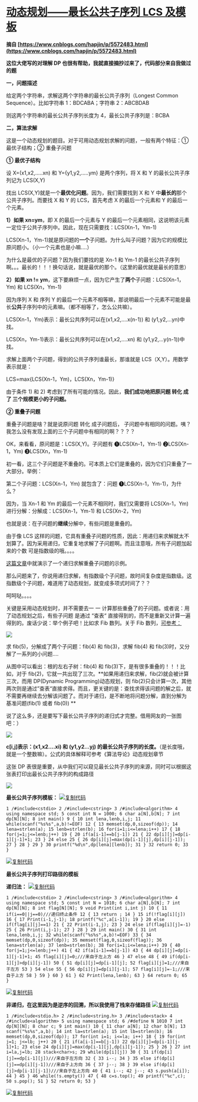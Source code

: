 # [动态规划——最长公共子序列 LCS 及模板](https://www.cnblogs.com/wkfvawl/p/9362287.html)

**摘自 [https://www.cnblogs.com/hapjin/p/5572483.html](https://www.cnblogs.com/hapjin/p/5572483.html)**

**这位大佬写的对理解 DP 也很有帮助，我就直接摘抄过来了，代码部分来自我做过的题**

**一，问题描述**

给定两个字符串，求解这两个字符串的最长公共子序列（Longest Common Sequence）。比如字符串 1：BDCABA；字符串 2：ABCBDAB

则这两个字符串的最长公共子序列长度为 4，最长公共子序列是：BCBA

**二，算法求解**

这是一个动态规划的题目。对于可用动态规划求解的问题，一般有两个特征：① 最优子结构；② 重叠子问题

**① 最优子结构**

设 X=(x1,x2,.....xn) 和 Y={y1,y2,.....ym} 是两个序列，将 X 和 Y 的最长公共子序列记为 LCS(X,Y)

找出 LCS(X,Y)就是一个**最优化问题**。因为，我们需要找到 X 和 Y 中**最长的**那个公共子序列。而要找 X 和 Y 的 LCS，首先考虑 X 的最后一个元素和 Y 的最后一个元素。

**1）如果 xn=ym**，即 X 的最后一个元素与 Y 的最后一个元素相同，这说明该元素一定位于公共子序列中。因此，现在只需要找：LCS(Xn-1，Ym-1)

LCS(Xn-1，Ym-1)就是原问题的**一个**子问题。为什么叫子问题？因为它的规模比原问题小。（小一个元素也是小嘛....）

为什么是最优的子问题？因为我们要找的是 Xn-1 和 Ym-1 的最长公共子序列啊。。。最长的！！！换句话说，就是最优的那个。（这里的最优就是最长的意思）

**2）如果 xn != ym**，这下要麻烦一点，因为它产生了**两个**子问题：LCS(Xn-1，Ym) 和 LCS(Xn，Ym-1)

因为序列 X 和 序列 Y 的最后一个元素不相等嘛，那说明最后一个元素不可能是最长**公共**子序列中的元素嘛。（都不相等了，怎么公共嘛）。

LCS(Xn-1，Ym)表示：最长公共序列可以在(x1,x2,....x(n-1)) 和 (y1,y2,...yn)中找。

LCS(Xn，Ym-1)表示：最长公共序列可以在(x1,x2,....xn) 和 (y1,y2,...y(n-1))中找。

求解上面两个子问题，得到的公共子序列谁最长，那谁就是 LCS（X,Y）。用数学表示就是：

LCS=max{LCS(Xn-1，Ym)，LCS(Xn，Ym-1)}

由于条件 1) 和 2) 考虑到了所有可能的情况。因此，**我们成功地把原问题 转化 成了 三个规模更小的子问题。**

**② 重叠子问题**

重叠子问题是啥？就是说原问题 转化 成子问题后， 子问题中有相同的问题。咦？我怎么没有发现上面的三个子问题中有相同的啊？？？？

OK，来看看，原问题是：LCS(X,Y)。子问题有 ❶LCS(Xn-1，Ym-1) ❷LCS(Xn-1，Ym) ❸LCS(Xn，Ym-1)

初一看，这三个子问题是不重叠的。可本质上它们是重叠的，因为它们只重叠了一大部分。举例：

第二个子问题：LCS(Xn-1，Ym) 就包含了：问题 ❶LCS(Xn-1，Ym-1)，为什么？

因为，当 Xn-1 和 Ym 的最后一个元素不相同时，我们又需要将 LCS(Xn-1，Ym)进行分解：分解成：LCS(Xn-1，Ym-1) 和 LCS(Xn-2，Ym)

也就是说：在子问题的**继续**分解中，有些问题是重叠的。

由于像 LCS 这样的问题，它具有重叠子问题的性质，因此：用递归来求解就太不划算了。因为采用递归，它重复地求解了子问题啊。而且注意哦，所有子问题加起来的个数 可是指数级的哦。。。。

[这篇文章](http://blog.csdn.net/trochiluses/article/details/37966729)中就演示了一个递归求解重叠子问题的示例。

那么问题来了，你说用递归求解，有指数级个子问题，故时间复杂度是指数级。这指数级个子问题，难道用了动态规划，就变成多项式时间了？？

呵呵哒。。。。

关键是采用动态规划时，并不需要去一 一 计算那些重叠了的子问题。或者说：用了动态规划之后，有些子问题 是通过 “查表“ 直接得到的，而不是重新又计算一遍得到的。废话少说：举个例子吧！比如求 Fib 数列。关于 Fib 数列，[可参考：](http://www.cnblogs.com/hapjin/p/5571352.html)

![](https://images2015.cnblogs.com/blog/715283/201606/715283-20160611203653590-28450133.png)

求 fib(5)，分解成了两个子问题：fib(4) 和 fib(3)，求解 fib(4) 和 fib(3)时，又分解了一系列的小问题....

从图中可以看出：根的左右子树：fib(4) 和 fib(3)下，是有很多重叠的！！！比如，对于 fib(2)，它就一共出现了三次。**如果用递归来求解，fib(2)就会被计算三次，而用 DP(Dynamic Programming)动态规划，则 fib(2)只会计算一次，其他两次则是通过”查表“直接求得。而且，更关键的是：查找求得该问题的解之后，就不需要再继续去分解该问题了。而对于递归，是不断地将问题分解，直到分解为 基准问题(fib(1) 或者 fib(0))
**

说了这么多，还是要写下最长公共子序列的递归式才完整。借用网友的一张图吧：）

![](https://pic002.cnblogs.com/images/2012/214741/2012111100085930.png)

**c[i,j]表示：(x1,x2....xi) 和 (y1,y2...yj) 的最长公共子序列的长度。**（是长度哦，就是一个整数嘛）。公式的具体解释可参考《算法导论》动态规划章节

这张 DP 表很是重要，从中我们可以窥见最长公共子序列的来源，同时可以根据这张表打印出最长公共子序列的构成路径

![](https://images2018.cnblogs.com/blog/1358881/201807/1358881-20180724195351829-1792192564.png)

**最长公共子序列模板：**
[![复制代码](https://common.cnblogs.com/images/copycode.gif)]("复制代码")

```
1 /#include<cstdio> 2 /#include<cstring> 3 /#include<algorithm> 4 using namespace std; 5 const int N = 1000; 6 char a[N],b[N]; 7 int dp[N][N]; 8 int main() 9 { 10 int lena,lenb,i,j; 11 while(scanf("%s%s",a,b)!=EOF) 12 { 13 memset(dp,0,sizeof(dp)); 14 lena=strlen(a); 15 lenb=strlen(b); 16 for(i=1;i<=lena;i++) 17 { 18 for(j=1;j<=lenb;j++) 19 { 20 if(a[i-1]==b[j-1]) 21 { 22 dp[i][j]=dp[i-1][j-1]+1; 23 } 24 else 25 { 26 dp[i][j]=max(dp[i-1][j],dp[i][j-1]); 27 } 28 } 29 } 30 printf("%d\n",dp[lena][lenb]); 31 } 32 return 0; 33 }
```

[![复制代码](https://common.cnblogs.com/images/copycode.gif)]("复制代码")

**最长公共子序列打印路径的模板**

**递归法：**
[![复制代码](https://common.cnblogs.com/images/copycode.gif)]("复制代码")

```
1 /#include<cstdio> 2 /#include<cstring> 3 /#include<algorithm> 4 using namespace std; 5 const int N = 1010; 6 char a[N],b[N]; 7 int dp[N][N]; 8 int flag[N][N]; 9 void Print(int i,int j) 10 { 11 if(i==0||j==0)///递归终止条件 12 { 13 return ; 14 } 15 if(!flag[i][j]) 16 { 17 Print(i-1,j-1); 18 printf("%c",a[i-1]); 19 } 20 else if(flag[i][j]==1) 21 { 22 Print(i-1,j); 23 } 24 else if(flag[i][j]=-1) 25 { 26 Print(i,j-1); 27 } 28 } 29 int main() 30 { 31 int lena,lenb,i,j; 32 while(scanf("%s%s",a,b)!=EOF) 33 { 34 memset(dp,0,sizeof(dp)); 35 memset(flag,0,sizeof(flag)); 36 lena=strlen(a); 37 lenb=strlen(b); 38 for(i=1;i<=lena;i++) 39 { 40 for(j=1;j<=lenb;j++) 41 { 42 if(a[i-1]==b[j-1]) 43 { 44 dp[i][j]=dp[i-1][j-1]+1; 45 flag[i][j]=0;///来自于左上方 46 } 47 else 48 { 49 if(dp[i-1][j]>dp[i][j-1]) 50 { 51 dp[i][j]=dp[i-1][j]; 52 flag[i][j]=1;///来自于左方 53 } 54 else 55 { 56 dp[i][j]=dp[i][j-1]; 57 flag[i][j]=-1;///来自于上方 58 } 59 } 60 } 61 } 62 Print(lena,lenb); 63 } 64 return 0; 65 }
```

[![复制代码](https://common.cnblogs.com/images/copycode.gif)]("复制代码")

**非递归，在这里因为是逆序的回溯，所以我使用了栈来存储路径**
[![复制代码](https://common.cnblogs.com/images/copycode.gif)]("复制代码")

```
1 /#include<stdio.h> 2 /#include<string.h> 3 /#include<stack> 4 /#include<algorithm> 5 using namespace std; 6 /#define N 1010 7 int dp[N][N]; 8 char c; 9 int main() 10 { 11 char a[N]; 12 char b[N]; 13 scanf("%s%s",a,b); 14 int la=strlen(a); 15 int lb=strlen(b); 16 memset(dp,0,sizeof(dp)); 17 for(int i=1; i<=la; i++) 18 { 19 for(int j=1; j<=lb; j++) 20 { 21 if(a[i-1]==b[j-1]) 22 dp[i][j]=dp[i-1][j-1]+1; 23 else 24 dp[i][j]=max(dp[i-1][j],dp[i][j-1]); 25 } 26 } 27 int i=la,j=lb; 28 stack<char>s; 29 while(dp[i][j]) 30 { 31 if(dp[i][j]==dp[i-1][j])///来自于左方向 32 { 33 i--; 34 } 35 else if(dp[i][j]==dp[i][j-1])///来自于上方向 36 { 37 j--; 38 } 39 else if(dp[i][j]>dp[i-1][j-1])///来自于左上方向 40 { 41 i--; 42 j--; 43 s.push(a[i]); 44 } 45 } 46 while(!s.empty()) 47 { 48 c=s.top(); 49 printf("%c",c); 50 s.pop(); 51 } 52 return 0; 53 }
```

[![复制代码](https://common.cnblogs.com/images/copycode.gif)]("复制代码")
